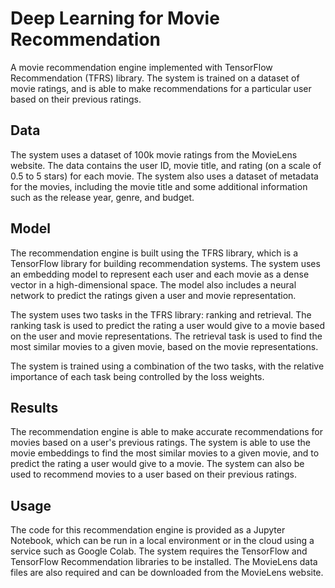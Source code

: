 # Deep Learning for Movie Recommendation

A movie recommendation engine implemented with TensorFlow Recommendation (TFRS) library. The system is trained on a dataset of movie ratings, and is able to make recommendations for a particular user based on their previous ratings.

## Data
The system uses a dataset of 100k movie ratings from the MovieLens website. The data contains the user ID, movie title, and rating (on a scale of 0.5 to 5 stars) for each movie. The system also uses a dataset of metadata for the movies, including the movie title and some additional information such as the release year, genre, and budget.

## Model
The recommendation engine is built using the TFRS library, which is a TensorFlow library for building recommendation systems. The system uses an embedding model to represent each user and each movie as a dense vector in a high-dimensional space. The model also includes a neural network to predict the ratings given a user and movie representation.

The system uses two tasks in the TFRS library: ranking and retrieval. The ranking task is used to predict the rating a user would give to a movie based on the user and movie representations. The retrieval task is used to find the most similar movies to a given movie, based on the movie representations.

The system is trained using a combination of the two tasks, with the relative importance of each task being controlled by the loss weights.

## Results
The recommendation engine is able to make accurate recommendations for movies based on a user's previous ratings. The system is able to use the movie embeddings to find the most similar movies to a given movie, and to predict the rating a user would give to a movie. The system can also be used to recommend movies to a user based on their previous ratings.

## Usage
The code for this recommendation engine is provided as a Jupyter Notebook, which can be run in a local environment or in the cloud using a service such as Google Colab. The system requires the TensorFlow and TensorFlow Recommendation libraries to be installed. The MovieLens data files are also required and can be downloaded from the MovieLens website.
